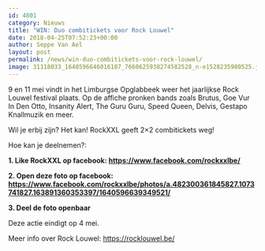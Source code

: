 ```yaml
---
id: 4801
category: Nieuws
title: "WIN: Duo combitickets voor Rock Louwel"
date: 2018-04-25T07:52:23+00:00
author: Seppe Van Ael
layout: post
permalink: /news/win-duo-combitickets-voor-rock-louwel/
image: 31118033_1640596646016187_7660625938274582528_n-e1528235980525.jpg
---
```

9 en 11 mei vindt in het Limburgse Opglabbeek weer het jaarlijkse Rock Louwel festival plaats. Op de affiche pronken bands zoals Brutus, Goe Vur In Den Otto, Insanity Alert, The Guru Guru, Speed Queen, Delvis, Gestapo Knallmuzik en meer.

Wil je erbij zijn? Het kan! RockXXL geeft 2&#215;2 combitickets weg!

Hoe kan je deelnemen?:

**1. Like RockXXL op facebook: <https://www.facebook.com/rockxxlbe/>**

**2. Open deze foto op facebook: <https://www.facebook.com/rockxxlbe/photos/a.482300361845827.1073741827.163891360353397/1640596639349521/>**

**3. Deel de foto openbaar**

Deze actie eindigt op 4 mei.

Meer info over Rock Louwel: <https://rocklouwel.be/>

&nbsp;